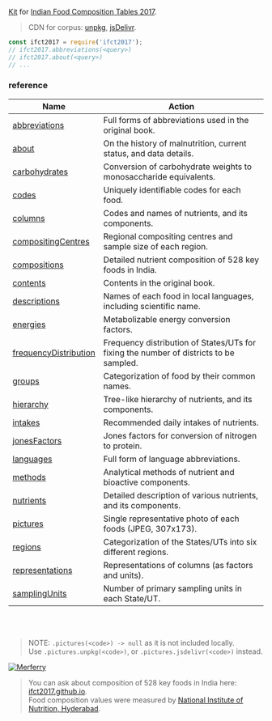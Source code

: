 [Kit] for [Indian Food Composition Tables 2017].
> CDN for corpus: [unpkg], [jsDelivr].

```javascript
const ifct2017 = require('ifct2017');
// ifct2017.abbreviations(<query>)
// ifct2017.about(<query>)
// ...
```

### reference

| Name                    | Action
|-------------------------|-------
| [abbreviations]         | Full forms of abbreviations used in the original book.
| [about]                 | On the history of malnutrition, current status, and data details.
| [carbohydrates]         | Conversion of carbohydrate weights to monosaccharide equivalents.
| [codes]                 | Uniquely identifiable codes for each food.
| [columns]               | Codes and names of nutrients, and its components.
| [compositingCentres]    | Regional compositing centres and sample size of each region.
| [compositions]          | Detailed nutrient composition of 528 key foods in India.
| [contents]              | Contents in the original book.
| [descriptions]          | Names of each food in local languages, including scientific name.
| [energies]              | Metabolizable energy conversion factors.
| [frequencyDistribution] | Frequency distribution of States/UTs for fixing the number of districts to be sampled.
| [groups]                | Categorization of food by their common names.
| [hierarchy]             | Tree-like hierarchy of nutrients, and its components.
| [intakes]               | Recommended daily intakes of nutrients.
| [jonesFactors]          | Jones factors for conversion of nitrogen to protein.
| [languages]             | Full form of language abbreviations.
| [methods]               | Analytical methods of nutrient and bioactive components.
| [nutrients]             | Detailed description of various nutrients, and its components.
| [pictures]              | Single representative photo of each foods (JPEG, 307x173).
| [regions]               | Categorization of the States/UTs into six different regions.
| [representations]       | Representations of columns (as factors and units).
| [samplingUnits]         | Number of primary sampling units in each State/UT.

<br>
<br>

> NOTE: `.pictures(<code>) -> null` as it is not included locally.<br>
> Use `.pictures.unpkg(<code>)`, or `.pictures.jsdelivr(<code>)` instead.

[![Merferry](http://ifct2017.com/ifct_2017.jpg)](https://merferry.github.io)
> You can ask about composition of 528 key foods in India here: [ifct2017.github.io].<br>
> Food composition values were measured by [National Institute of Nutrition, Hyderabad].

[abbreviations]: https://www.npmjs.com/package/@ifct2017/abbreviations
[about]: https://www.npmjs.com/package/@ifct2017/about
[carbohydrates]: https://www.npmjs.com/package/@ifct2017/carbohydrates
[codes]: https://www.npmjs.com/package/@ifct2017/codes
[columns]: https://www.npmjs.com/package/@ifct2017/columns
[compositingCentres]: https://www.npmjs.com/package/@ifct2017/compositingcentres
[compositions]: https://www.npmjs.com/package/@ifct2017/compositions
[contents]: https://www.npmjs.com/package/@ifct2017/contents
[descriptions]: https://www.npmjs.com/package/@ifct2017/descriptions
[energies]: https://www.npmjs.com/package/@ifct2017/energies
[frequencyDistribution]: https://www.npmjs.com/package/@ifct2017/frequencydistribution
[groups]: https://www.npmjs.com/package/@ifct2017/groups
[hierarchy]: https://www.npmjs.com/package/@ifct2017/hierarchy
[intakes]: https://www.npmjs.com/package/@ifct2017/intakes
[jonesFactors]: https://www.npmjs.com/package/@ifct2017/jonesfactors
[languages]: https://www.npmjs.com/package/@ifct2017/languages
[methods]: https://www.npmjs.com/package/@ifct2017/methods
[nutrients]: https://www.npmjs.com/package/@ifct2017/nutrients
[pictures]: https://www.npmjs.com/package/@ifct2017/pictures
[regions]: https://www.npmjs.com/package/@ifct2017/regions
[representations]: https://www.npmjs.com/package/@ifct2017/representations
[samplingUnits]: https://www.npmjs.com/package/@ifct2017/samplingunits
[Indian Food Composition Tables 2017]: http://ifct2017.com/
[Kit]: https://en.wikipedia.org/wiki/Kit_(of_components)
[unpkg]: https://unpkg.com/ifct2017/corpus.min.js
[jsDelivr]: https://cdn.jsdelivr.net/npm/ifct2017/corpus.min.js
[ifct2017.github.io]: https://ifct2017.github.io
[National Institute of Nutrition, Hyderabad]: https://www.nin.res.in/
